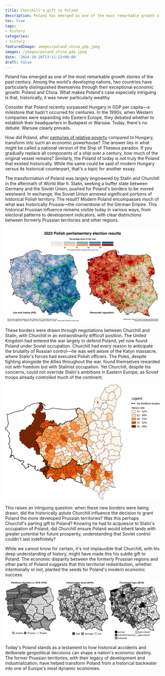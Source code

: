 ```yaml
---
title: Churchill's gift to Poland
description: Poland has emerged as one of the most remarkable growth stories of the past century. What does Churchill have to do with this?
toc: true
tags:
- history
categories:
- history
featuredImage: images/poland_china_gdp.jpeg
images: /images/poland_china_gdp.jpeg
date: '2024-10-28T13:11:22+08:00'
draft: false
---
```


Poland has emerged as one of the most remarkable growth stories of the past century. Among the world's developing nations, two countries have particularly distinguished themselves through their exceptional economic growth: Poland and China. What makes Poland's case especially intriguing is that, historically, it was never particularly wealthy.

Consider that Poland recently surpassed Hungary in GDP per capita—a milestone that hadn't occurred for centuries. In the 1990s, when Western companies were expanding into Eastern Europe, they debated whether to establish their headquarters in Budapest or Warsaw. Today, there's no debate: Warsaw clearly prevails.

How did Poland, after [centuries of relative poverty](https://academic.oup.com/ereh/article/26/2/284/6362693?login=false) compared to Hungary, transform into such an economic powerhouse? The answer lies in what might be called a national version of the Ship of Theseus paradox. If you gradually replace all components of a ship over a century, how much of the original vessel remains? Similarly, the Poland of today is not truly the Poland that existed historically. While the same could be said of modern Hungary versus its historical counterpart, that's a topic for another essay.

The transformation of Poland was largely engineered by Stalin and Churchill in the aftermath of World War II. Stalin, seeking a buffer state between Germany and the Soviet Union, pushed for Poland's borders to be moved westward. In exchange, the Soviet Union annexed significant portions of historical Polish territory. The result? Modern Poland encompasses much of what was historically Prussia—the cornerstone of the German Empire. This historical Prussian influence remains visible today in various ways, from electoral patterns to development indicators, with clear distinctions between formerly Prussian territories and other regions.

![](/images/polish_partition_election.webp)

These borders were drawn through negotiations between Churchill and Stalin, with Churchill in an extraordinarily difficult position. The United Kingdom had entered the war largely to defend Poland, yet now found Poland under Soviet occupation. Churchill had every reason to anticipate the brutality of Russian control—he was well aware of the Katyn massacre, where Stalin's forces had executed Polish officers. The Poles, despite fighting alongside the Allies throughout the war, found themselves rewarded not with freedom but with Stalinist occupation. Yet Churchill, despite his concerns, could not override Stalin's ambitions in Eastern Europe, as Soviet troops already controlled much of the continent.

![](/images/poland_literacy.webp)

This raises an intriguing question: when these new borders were being drawn, did the historically astute Churchill influence the decision to grant Poland the more developed Prussian territories? Was this perhaps Churchill's parting gift to Poland? Knowing he had to acquiesce to Stalin's occupation of Poland, did Churchill ensure Poland would inherit lands with greater potential for future prosperity, understanding that Soviet control couldn't last indefinitely?

While we cannot know for certain, it's not implausible that Churchill, with his deep understanding of history, might have made this his subtle gift to Poland. The economic disparity between the formerly Prussian regions and other parts of Poland suggests that this territorial redistribution, whether intentionally or not, planted the seeds for Poland's modern economic success.

![](/images/partition_poland.png)

Today's Poland stands as a testament to how historical accidents and deliberate geopolitical decisions can shape a nation's economic destiny. The former Prussian territories, with their legacy of development and industrialization, have helped transform Poland from a historical backwater into one of Europe's most dynamic economies.

